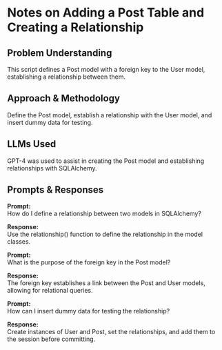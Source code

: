 # Notes on Adding a Post Table and Creating a Relationship

## Problem Understanding
This script defines a Post model with a foreign key to the User model, establishing a relationship between them.

## Approach & Methodology
Define the Post model, establish a relationship with the User model, and insert dummy data for testing.

## LLMs Used
GPT-4 was used to assist in creating the Post model and establishing relationships with SQLAlchemy.

## Prompts & Responses
**Prompt:**  
How do I define a relationship between two models in SQLAlchemy?

**Response:**  
Use the relationship() function to define the relationship in the model classes.

**Prompt:**  
What is the purpose of the foreign key in the Post model?

**Response:**  
The foreign key establishes a link between the Post and User models, allowing for relational queries.

**Prompt:**  
How can I insert dummy data for testing the relationship?

**Response:**  
Create instances of User and Post, set the relationships, and add them to the session before committing.
